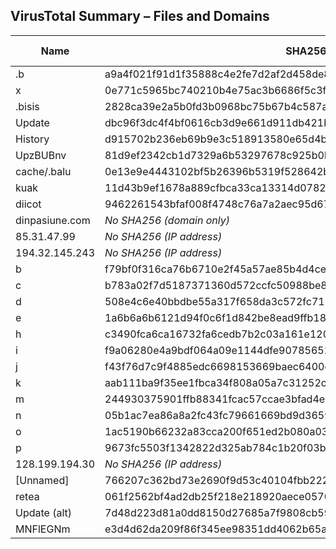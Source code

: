 ## VirusTotal Summary – Files and Domains

| Name              | SHA256                                                              | VirusTotal Score |
|-------------------|----------------------------------------------------------------------|------------------|
| .b                | a9a4f021f91d1f35888c4e2fe7d2af2d458de8c8aba4f5815f1ed3125650c28f     | N/A              |
| x                 | 0e771c5965bc740210b4e75ac3b6686f5c3fbcf83604e8a2c578814347dea8c2     | N/A              |
| .bisis            | 2828ca39e2a5b0fd3b0968bc75b67b4c587a49c13929a6cb050b0989ee01cd22     | 6/64             |
| Update            | dbc96f3dc4f4bf0616cb3d9e661d911db421b7ef245304a976c5c09a1207b346     | N/A              |
| History           | d915702b236eb69b9e3c518913580e65d4be0b3d320d28152549ef7bed93a23b     | N/A              |
| UpzBUBnv          | 81d9ef2342cb1d7329a6b53297678c925b0b5380b2add63a140db83fa046a83d     | N/A              |
| cache/.balu       | 0e13e9e4443102bf5b26396b5319f528642b4f0477feb9c7f536fab379b73074     | 34/64            |
| kuak              | 11d43b9ef1678a889cfbca33ca13314d07824753965cafb28d4030644a2c5ccd     | 31/64            |
| diicot            | 9462261543bfaf008f4748c76a7a2aec95d67f73315d1adea1833d51f9ec29f6     | 25/60            |
| dinpasiune.com    | *No SHA256 (domain only)*                                            | 16/94            |
| 85.31.47.99       | *No SHA256 (IP address)*                                             | 1/94             |
| 194.32.145.243    | *No SHA256 (IP address)*                                             | 12/94            |
| b                 | f79bf0f316ca76b6710e2f45a57ae85b4d4ce9eb                              | 43/63            |
| c                 | b783a02f7d5187371360d572ccfc50988be8b8e1                              | 43/63            |
| d                 | 508e4c6e40bbdbe55a317f658da3c572fc716513                              | 43/63            |
| e                 | 1a6b6a6b6121d94f0c6f1d842be8ead9ffb18ae1                              | 43/63            |
| h                 | c3490fca6ca16732fa6cedb7b2c03a161e120238                              | 44/64            |
| i                 | f9a06280e4a9bdf064a09e1144dfe90785652a87                              | 40/63            |
| j                 | f43f76d7c9f4885edc6698153669baec6400c25a                              | 42/63            |
| k                 | aab111ba9f35ee1fbca34f808a05a7c31252c252                              | 41/64            |
| m                 | 244930375901ffb88341fcac57ccae3bfad4e7f2                              | 41/64            |
| n                 | 05b1ac7ea86a8a2fc43fc79661669bd9d36595f7                              | 42/63            |
| o                 | 1ac5190b66232a83cca200f651ed2b080a0382d0                              | 42/63            |
| p                 | 9673fc5503f1342822d325ab784c1b20f03b2a2e                              | 44/64            |
| 128.199.194.30    | *No SHA256 (IP address)*                                             | 8/94             |
| [Unnamed]         | 766207c362bd73e2690f9d53c40104fbb22284e5b1fd0ef3a3a746a8179a6c47     | 34/64            |
| retea             | 061f2562bf4ad2db25f218e218920aece057024cd2c8826c87f65acc29583191     | 25/64            |
| Update (alt)      | 7d48d223d81a0dd8150d27685a7f9808cb59bd9da918f992ce6dac1c387aa16e     | 27/63            |
| MNFlEGNm          | e3d4d62da209f86f345ee98351dd4062b65ab635                              | N/A              |

